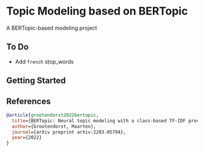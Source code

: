 # Topic Modeling based on BERTopic

A BERTopic-based modeling project

## To Do

- Add `french` stop_words

## Getting Started



## References

```bib
@article{grootendorst2022bertopic,
  title={BERTopic: Neural topic modeling with a class-based TF-IDF procedure},
  author={Grootendorst, Maarten},
  journal={arXiv preprint arXiv:2203.05794},
  year={2022}
}
```
